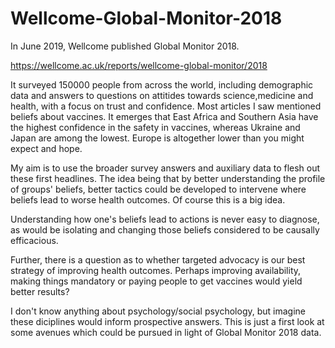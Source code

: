 # Wellcome-Global-Monitor-2018

In June 2019, Wellcome published Global Monitor 2018. 

https://wellcome.ac.uk/reports/wellcome-global-monitor/2018

It surveyed 150000 people from across the world, including demographic data and answers to questions on attitides towards science,medicine and health, with a focus on trust and confidence.  Most articles I saw mentioned beliefs about vaccines. It emerges that East Africa and Southern Asia have the highest confidence in the safety in vaccines, whereas Ukraine and Japan are among the lowest. 
Europe is altogether lower than you might expect and hope. 

My aim is to use the broader survey answers and auxiliary data to flesh out these first headlines. 
The idea being that by better understanding the profile of groups' beliefs, better tactics could be developed to intervene where beliefs lead to worse health outcomes.
Of course this is a big idea.

Understanding how one's beliefs lead to actions is never easy to diagnose, as would be isolating and changing those beliefs considered to be causally efficacious.

Further, there is a question as to whether targeted advocacy is our best strategy of improving health outcomes. 
Perhaps improving availability, making things mandatory or paying people to get vaccines would yield better results?

I don't know anything about psychology/social psychology, but imagine these diciplines would inform prospective answers. 
This is just a first look at some avenues which could be pursued in light of Global Monitor 2018 data. 
